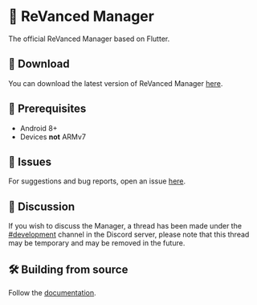 # 💊 ReVanced Manager

The official ReVanced Manager based on Flutter.

## 🔽 Download
You can download the latest version of ReVanced Manager [here](https://github.com/revanced/revanced-manager/releases/latest).

## 📝 Prerequisites
- Android 8+
- Devices **not** ARMv7

## 🔴 Issues
For suggestions and bug reports, open an issue [here](https://github.com/revanced/revanced-manager/issues/new/choose).

## 💭 Discussion
If you wish to discuss the Manager, a thread has been made under the [#development](https://discord.com/channels/952946952348270622/1002922226443632761) channel in the Discord server, please note that this thread may be temporary and may be removed in the future.

## 🛠️ Building from source
Follow the [documentation](./docs/5_building-from-source.md).

